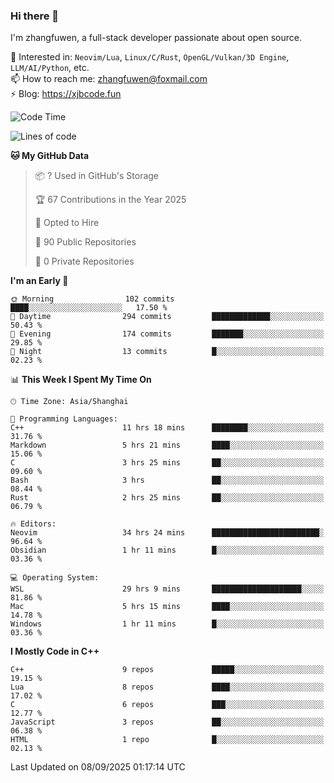 ### Hi there 👋

I'm zhangfuwen, a full-stack developer passionate about open source.

🌱 Interested in: `Neovim/Lua`, `Linux/C/Rust`, `OpenGL/Vulkan/3D Engine`, `LLM/AI/Python`, etc.  
📫 How to reach me: zhangfuwen@foxmail.com  
⚡ Blog: https://xjbcode.fun 

<!--START_SECTION:waka-->
![Code Time](http://img.shields.io/badge/Code%20Time-33%20hrs%2011%20mins-blue)

![Lines of code](https://img.shields.io/badge/From%20Hello%20World%20I%27ve%20Written-65.2%20thousand%20lines%20of%20code-blue)

**🐱 My GitHub Data** 

> 📦 ? Used in GitHub's Storage 
 > 
> 🏆 67 Contributions in the Year 2025
 > 
> 💼 Opted to Hire
 > 
> 📜 90 Public Repositories 
 > 
> 🔑 0 Private Repositories 
 > 
**I'm an Early 🐤** 

```text
🌞 Morning                102 commits         ████░░░░░░░░░░░░░░░░░░░░░   17.50 % 
🌆 Daytime                294 commits         █████████████░░░░░░░░░░░░   50.43 % 
🌃 Evening                174 commits         ███████░░░░░░░░░░░░░░░░░░   29.85 % 
🌙 Night                  13 commits          █░░░░░░░░░░░░░░░░░░░░░░░░   02.23 % 
```


📊 **This Week I Spent My Time On** 

```text
🕑︎ Time Zone: Asia/Shanghai

💬 Programming Languages: 
C++                      11 hrs 18 mins      ████████░░░░░░░░░░░░░░░░░   31.76 % 
Markdown                 5 hrs 21 mins       ████░░░░░░░░░░░░░░░░░░░░░   15.06 % 
C                        3 hrs 25 mins       ██░░░░░░░░░░░░░░░░░░░░░░░   09.60 % 
Bash                     3 hrs               ██░░░░░░░░░░░░░░░░░░░░░░░   08.44 % 
Rust                     2 hrs 25 mins       ██░░░░░░░░░░░░░░░░░░░░░░░   06.79 % 

🔥 Editors: 
Neovim                   34 hrs 24 mins      ████████████████████████░   96.64 % 
Obsidian                 1 hr 11 mins        █░░░░░░░░░░░░░░░░░░░░░░░░   03.36 % 

💻 Operating System: 
WSL                      29 hrs 9 mins       ████████████████████░░░░░   81.86 % 
Mac                      5 hrs 15 mins       ████░░░░░░░░░░░░░░░░░░░░░   14.78 % 
Windows                  1 hr 11 mins        █░░░░░░░░░░░░░░░░░░░░░░░░   03.36 % 
```

**I Mostly Code in C++** 

```text
C++                      9 repos             █████░░░░░░░░░░░░░░░░░░░░   19.15 % 
Lua                      8 repos             ████░░░░░░░░░░░░░░░░░░░░░   17.02 % 
C                        6 repos             ███░░░░░░░░░░░░░░░░░░░░░░   12.77 % 
JavaScript               3 repos             ██░░░░░░░░░░░░░░░░░░░░░░░   06.38 % 
HTML                     1 repo              █░░░░░░░░░░░░░░░░░░░░░░░░   02.13 % 
```




 Last Updated on 08/09/2025 01:17:14 UTC
<!--END_SECTION:waka-->
